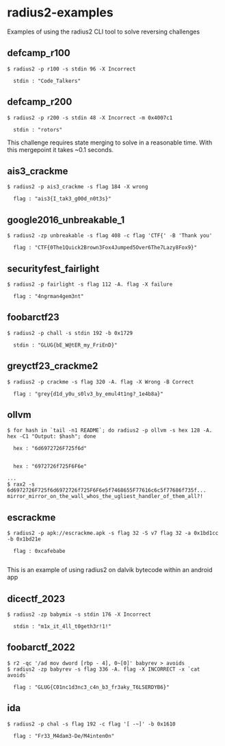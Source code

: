# radius2-examples
Examples of using the radius2 CLI tool to solve reversing challenges

## defcamp_r100 

```
$ radius2 -p r100 -s stdin 96 -X Incorrect

  stdin : "Code_Talkers"

```
## defcamp_r200 
```
$ radius2 -p r200 -s stdin 48 -X Incorrect -m 0x4007c1

  stdin : "rotors"

```
This challenge requires state merging to solve in a reasonable time. With this mergepoint it takes ~0.1 seconds. 
## ais3_crackme 

```
$ radius2 -p ais3_crackme -s flag 184 -X wrong

  flag : "ais3{I_tak3_g00d_n0t3s}"

```
## google2016_unbreakable_1
```
$ radius2 -zp unbreakable -s flag 408 -c flag 'CTF{' -B 'Thank you'   

  flag : "CTF{0The1Quick2Brown3Fox4Jumped5Over6The7Lazy8Fox9}"

```
## securityfest_fairlight
```
$ radius2 -p fairlight -s flag 112 -A. flag -X failure   

  flag : "4ngrman4gem3nt"

```
## foobarctf23 
```
$ radius2 -p chall -s stdin 192 -b 0x1729   

  stdin : "GLUG{bE_W@tER_my_FriEnD}"

```
## greyctf23_crackme2
```
$ radius2 -p crackme -s flag 320 -A. flag -X Wrong -B Correct

  flag : "grey{d1d_y0u_s0lv3_by_emul4t1ng?_1e4b8a}"

```
## ollvm
```
$ for hash in `tail -n1 README`; do radius2 -p ollvm -s hex 128 -A. hex -C1 "Output: $hash"; done  

  hex : "6d6972726F725f6d"


  hex : "6972726f725F6F6e"

...
$ rax2 -s 6d6972726F725f6d6972726f725F6F6e5f7468655F77616c6c5f77686f735f...
mirror_mirror_on_the_wall_whos_the_ugliest_handler_of_them_all?!
```
## escrackme
```
$ radius2 -p apk://escrackme.apk -s flag 32 -S v7 flag 32 -a 0x1bd1cc -b 0x1bd21e   

  flag : 0xcafebabe
  
```
This is an example of using radius2 on dalvik bytecode within an android app
## dicectf_2023
```
$ radius2 -zp babymix -s stdin 176 -X Incorrect   

  stdin : "m1x_it_4ll_t0geth3r!1!"

```
## foobarctf_2022
```
$ r2 -qc '/ad mov dword [rbp - 4], 0~[0]' babyrev > avoids 
$ radius2 -zp babyrev -s flag 336 -A. flag -X INCORRECT -x `cat avoids`

  flag : "GLUG{C01nc1d3nc3_c4n_b3_fr3aky_T6LSERDYB6}"

```

## ida 
```
$ radius2 -p chal -s flag 192 -c flag '[ -~]' -b 0x1610  

  flag : "Fr33_M4dam3-De/M4inten0n"

```